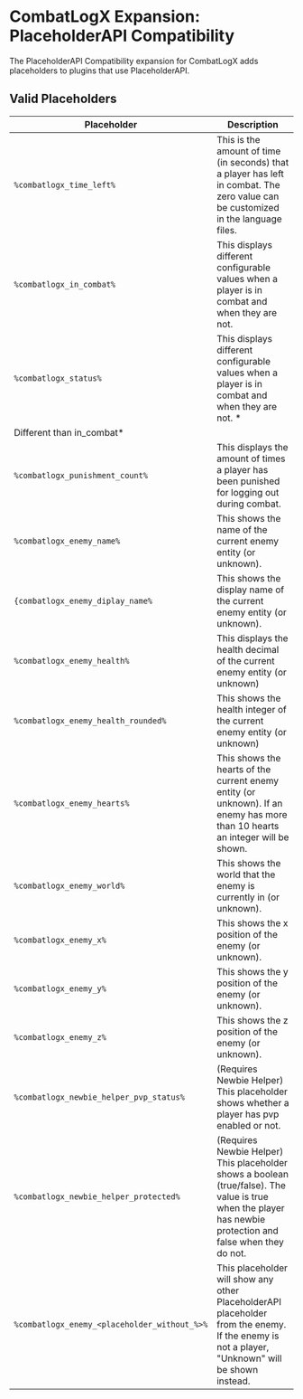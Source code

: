 # CombatLogX Expansion: PlaceholderAPI Compatibility

The PlaceholderAPI Compatibility expansion for CombatLogX adds placeholders to plugins that use PlaceholderAPI.

## Valid Placeholders

| Placeholder | Description |
| ----------- | ----------- |
| `%combatlogx_time_left%` | This is the amount of time (in seconds) that a player has left in combat. The zero value can be customized in the language files. |
| `%combatlogx_in_combat%` | This displays different configurable values when a player is in combat and when they are not. |
| `%combatlogx_status%` | This displays different configurable values when a player is in combat and when they are not. *
Different than in_combat* |
| `%combatlogx_punishment_count%` | This displays the amount of times a player has been punished for logging out during combat. |
| `%combatlogx_enemy_name%` | This shows the name of the current enemy entity (or unknown). |
| `{combatlogx_enemy_diplay_name%` | This shows the display name of the current enemy entity (or unknown). |
| `%combatlogx_enemy_health%` | This displays the health decimal of the current enemy entity (or unknown) |
| `%combatlogx_enemy_health_rounded%` | This shows the health integer of the current enemy entity (or unknown) |
| `%combatlogx_enemy_hearts%` | This shows the hearts of the current enemy entity (or unknown). If an enemy has more than 10 hearts an integer will be shown. |
| `%combatlogx_enemy_world%` | This shows the world that the enemy is currently in (or unknown). |
| `%combatlogx_enemy_x%` | This shows the x position of the enemy (or unknown). |
| `%combatlogx_enemy_y%` | This shows the y position of the enemy (or unknown). |
| `%combatlogx_enemy_z%` | This shows the z position of the enemy (or unknown). |
| `%combatlogx_newbie_helper_pvp_status%` | (Requires Newbie Helper) This placeholder shows whether a player has pvp enabled or not. |
| `%combatlogx_newbie_helper_protected%` | (Requires Newbie Helper) This placeholder shows a boolean (true/false). The value is true when the player has newbie protection and false when they do not. |
| `%combatlogx_enemy_<placeholder_without_%>%` | This placeholder will show any other PlaceholderAPI placeholder from the enemy. If the enemy is not a player, "Unknown" will be shown instead. |
